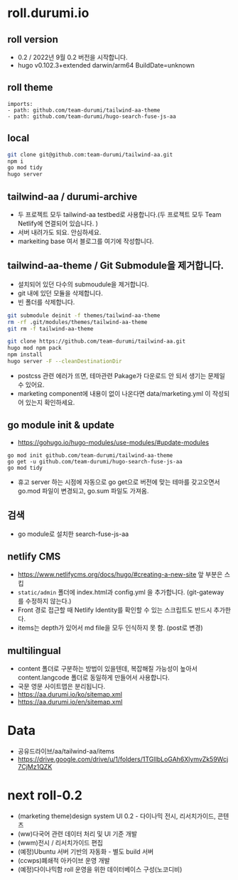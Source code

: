 # roll.durumi.io

## roll version
- 0.2 / 2022년 9월 0.2 버전을 시작합니다. 
- hugo v0.102.3+extended darwin/arm64 BuildDate=unknown

## roll theme
```
imports:
- path: github.com/team-durumi/tailwind-aa-theme
- path: github.com/team-durumi/hugo-search-fuse-js-aa
```

## local
```bash
git clone git@github.com:team-durumi/tailwind-aa.git
npm i
go mod tidy
hugo server 
```

## tailwind-aa / durumi-archive
- 두 프로젝트 모두 tailwind-aa testbed로 사용합니다.(두 프로젝트 모두 Team Netlify에 연결되어 있습니다. )
- 서버 내려가도 되요. 안심하세요. 
- markeiting base 여서 블로그를 여기에 작성합니다.

## tailwind-aa-theme / Git Submodule을 제거합니다.
- 설치되어 있던 다수의 submoudule을 제거합니다.
- git 내에 있던 모듈을 삭제합니다. 
- 빈 폴더를 삭제합니다.  

```bash
git submodule deinit -f themes/tailwind-aa-theme
rm -rf .git/modules/themes/tailwind-aa-theme
git rm -f tailwind-aa-theme 
```

```bash
git clone https://github.com/team-durumi/tailwind-aa.git
hugo mod npm pack
npm install
hugo server -F --cleanDestinationDir
```
- postcss 관련 에러가 뜨면, 테마관련 Pakage가 다운로드 안 되서 생기는 문제일 수 있어요. 
- marketing component에 내용이 없이 나온다면 data/marketing.yml 이 작성되어 있는지 확인하세요.

## go module init & update
- https://gohugo.io/hugo-modules/use-modules/#update-modules
```
go mod init github.com/team-durumi/tailwind-aa-theme
go get -u github.com/team-durumi/hugo-search-fuse-js-aa
go mod tidy
```
- 휴고 server 하는 시점에 자동으로 go get으로 버전에 맞는 테마를 갖고오면서 go.mod 파일이 변경되고, go.sum 파일도 가져옴.

## 검색
- go module로 설치한 search-fuse-js-aa

## netlify CMS
- https://www.netlifycms.org/docs/hugo/#creating-a-new-site 앞 부분은 스킵
- ```static/admin``` 폴더에 index.html과 config.yml 을 추가합니다. (git-gateway 를 수정하지 않는다.)
- Front 경로 접근할 때 Netlify Identity를 확인할 수 있는 스크립트도 반드시 추가한다. 
- items는 depth가 있어서 md file을 모두 인식하지 못 함. (post로 변경)

## multilingual
- content 폴더로 구분하는 방법이 있을텐데, 복잡해질 가능성이 높아서 content.langcode 폴더로 동일하게 만들어서 사용합니다. 
- 국문 영문 사이트맵은 분리됩니다.
- https://aa.durumi.io/ko/sitemap.xml
- https://aa.durumi.io/en/sitemap.xml

# Data
- 공유드라이브/aa/tailwind-aa/items
- https://drive.google.com/drive/u/1/folders/1TGlIbLoGAh6XlymvZk59Wcj7CjMz1QZK

# next roll-0.2
- (marketing theme)design system UI 0.2 - 다이나믹 전시, 리서치가이드, 콘텐츠
- (ww)다국어 관련 데이터 처리 및 UI 기준 개발 
- (wwm)전시 / 리서치가이드 편집 
- (예정)Ubuntu 서버 기반의 자동화 - 별도 build 서버
- (ccwps)폐쇄적 아카이브 운영 개발
- (예정)다이나믹함 roll 운영을 위한 데이터베이스 구성(노코디비)